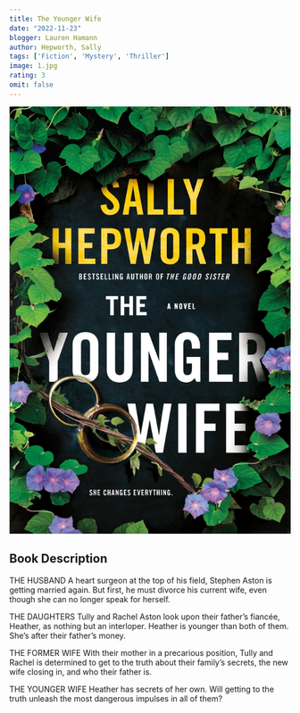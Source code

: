 ```yaml
---
title: The Younger Wife
date: "2022-11-23"
blogger: Lauren Hamann
author: Hepworth, Sally
tags: ['Fiction', 'Mystery', 'Thriller']
image: 1.jpg
rating: 3
omit: false
---
```


![Book Cover](1.jpg)

## Book Description

THE HUSBAND
A heart surgeon at the top of his field, Stephen Aston is getting married again. But first, he must divorce his current wife, even though she can no longer speak for herself.

THE DAUGHTERS
Tully and Rachel Aston look upon their father’s fiancée, Heather, as nothing but an interloper. Heather is younger than both of them. She’s after their father’s money.

THE FORMER WIFE
With their mother in a precarious position, Tully and Rachel is determined to get to the truth about their family’s secrets, the new wife closing in, and who their father is.

THE YOUNGER WIFE
Heather has secrets of her own. Will getting to the truth unleash the most dangerous impulses in all of them?